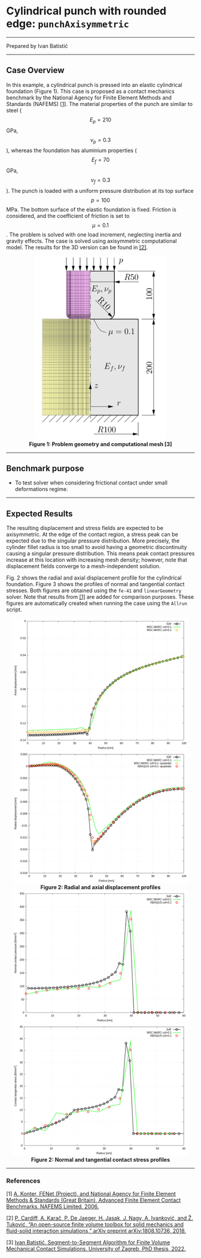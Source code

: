 # Cylindrical punch with rounded edge: `punchAxisymmetric`

---

Prepared by Ivan Batistić

---

## Case Overview

In this example, a cylindrical punch is pressed into an elastic cylindrical foundation (Figure 1). This case is proposed as a contact mechanics benchmark by the National Agency for Finite Element Methods and Standards (NAFEMS) [[1]](https://www.nafems.org/publications/resource_center/r0094/). The material properties of the punch are similar to steel ($$E_p = 210$$ GPa, $$\nu_p = 0.3$$), whereas the foundation has aluminium properties ($$E_f = 70$$ GPa, $$\nu_f = 0.3$$).  The punch is loaded with a uniform pressure distribution at its top surface $$p = 100$$ MPa. The bottom surface of the elastic foundation is fixed. Friction is considered, and the coefficient of friction is set to $$\mu=0.1$$. The problem is solved with one load increment, neglecting inertia and gravity effects. The case is solved using axisymmetric computational model. The results for the 3D version can be found in  [[2]](https://arxiv.org/abs/1808.10736).

<div style="text-align: center;">
  <img src="./images/punchAxisymmetric-geometry.png" alt="Image" width="350">
    <figcaption>
     <strong>Figure 1: Problem geometry and computational mesh [3]</strong>
    </figcaption>
</div>



---

## Benchmark purpose

* To test solver when considering frictional contact under small deformations regime.

---

## Expected Results

The resulting displacement and stress fields are expected to be axisymmetric. At the edge of the contact region, a stress peak can be expected due to the singular pressure distribution. More precisely, the cylinder fillet radius is too small to avoid having a geometric discontinuity causing a singular pressure distribution. This means peak contact pressures increase at this location with increasing mesh density; however, note that displacement fields converge to a mesh-independent solution.

Fig. 2 shows the radial and axial displacement profile for the cylindrical foundation. Figure 3 shows the profiles of normal and tangential contact stresses. Both figures are obtained using the `fe-41` and `linearGeometry` solver. Note that results from [[1]](https://www.nafems.org/publications/resource_center/r0094/) are added for comparison purposes.  These figures are automatically created when running the case using the `Allrun` script.  

<div style="text-align: center;">
  <img src="./images/punchAxisymmetric-axialDisplacement.png" alt="Image" width="470">
  <img src="./images/punchAxisymmetric-radialDisplacement.png" alt="Image" width="470">
    <figcaption>
     <strong>Figure 2: Radial and axial displacement profiles</strong>
    </figcaption>
</div>

<div style="text-align: center;">
  <img src="./images/punchAxisymmetric-contactPressureStress.png" alt="Image" width="470">
  <img src="./images/punchAxisymmetric-contactFrictionStress.png" alt="Image" width="470">
    <figcaption>
     <strong>Figure 2: Normal and tangential contact stress profiles </strong>
    </figcaption>
</div>

---

### References 

[1] [A. Konter, FENet (Project), and National Agency for Finite Element Methods & Standards (Great Britain), Advanced Finite Element Contact Benchmarks. NAFEMS Limited, 2006.](https://www.nafems.org/publications/resource_center/r0094/)

[2] [P. Cardiff, A. Karač, P. De Jaeger, H. Jasak, J. Nagy, A. Ivanković, and Ž. Tuković, “An open-source finite volume toolbox for solid mechanics and fluid-solid interaction simulations,” arXiv preprint arXiv:1808.10736, 2018.](https://arxiv.org/abs/1808.10736)

[3] [Ivan Batistić. Segment-to-Segment Algorithm for Finite Volume Mechanical Contact Simulations. University of Zagreb, PhD thesis, 2022.](https://repozitorij.unizg.hr/islandora/object/fsb%3A8301)

